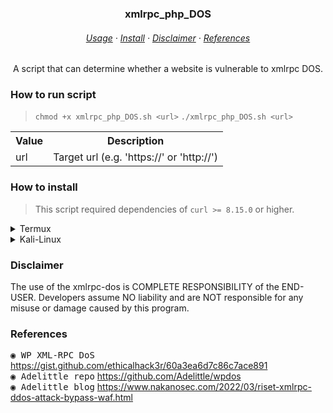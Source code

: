 <h3 align=center>
    xmlrpc_php_DOS
</h3>

<h6 align=center>
    <a href="https://github.com/ezekielj20/xmlrpc_php_DOS#usage">Usage</a>
    ·
    <a href="https://github.com/ezekielj20/xmlrpc_php_DOS#how-to-install">Install</a>
    ·
    <a href="https://github.com/ezekielj20/xmlrpc_php_DOS#disclaimer">Disclaimer</a>
    ·
    <a href="https://github.com/ezekielj20/xmlrpc_php_DOS#References">References</a>
</h6>

<p align=center>
	A script that can determine whether a website is vulnerable to xmlrpc DOS.
</p>

### How to run script
> <code>chmod +x xmlrpc_php_DOS.sh \<url\></code>
> <code>./xmlrpc_php_DOS.sh \<url\></code>
<table>
    <tr>
        <th>Value</th>
        <th>Description</th>
    </tr>
    <tr>
        <td>url</td>
        <td>Target url (e.g. 'https://<url>' or 'http://<url>')</td>
    </tr>
</table>

### How to install
> This script required dependencies of `curl >= 8.15.0` or higher.
<details>
<summary>Termux</summary>
	
<span>Make sure you have already installed `git` if you don't, run the code above.</span>
```bash
> pkg update -y
> pkg install git -y
> pkg install figlet
```

<span>Let's cloning it into your computer.</span>
```bash
> git clone https://github.com/ezekielj20/xmlrpc_php_DOS
```
</details>

<details>
<summary>Kali-Linux</summary>
	
<span>Make sure you have already installed `git` if you don't, run the code above.</span>
```bash
> sudo apt-get update -y
> sudo apt-get install git -y
> sudo apt-get install figlet
```

<span>Let's cloning it into your computer.</span>
```bash
> git clone https://github.com/ezekielj20/xmlrpc_php_DOS
```
</details>
	
### Disclaimer
The use of the xmlrpc-dos is COMPLETE RESPONSIBILITY of the END-USER. Developers assume NO liability and are NOT responsible for any misuse or damage caused by this program.
	
### References
<kbd>◉ WP XML-RPC DoS</kbd> https://gist.github.com/ethicalhack3r/60a3ea6d7c86c7ace891 <br>
<kbd>◉ Adelittle repo</kbd> https://github.com/Adelittle/wpdos <br>
<kbd>◉ Adelittle blog</kbd> https://www.nakanosec.com/2022/03/riset-xmlrpc-ddos-attack-bypass-waf.html
